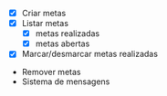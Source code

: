  - [x] Criar metas
 - [x] Listar metas 
    - [x] metas realizadas
    - [x] metas abertas
 - [x] Marcar/desmarcar metas realizadas
 - Remover metas
 - Sistema de mensagens 
 